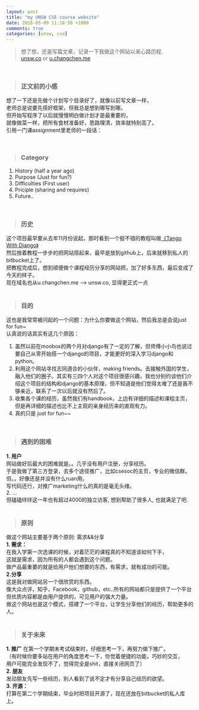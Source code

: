 ```yaml
---
layout: post
title: "my UNSW CSE course website"
date: 2016-05-09 11:18:58 +1000
comments: true
categories: [unsw, cse]
---
```



> 想了想，还是写篇文章，记录一下我做这个网站以来心路历程.    
[unsw.co](http://www.unsw.co) or [u.changchen.me](http://u.changchen.me)    

<!--more-->
<br>   

> ### 正文前的小感 ###
想了一下还是先做个计划写个目录好了，就像以前写文章一样，   
老师总是说要先搭好框架，但我总是想到哪写到哪。   
但开始写程序了以后就慢慢明白做计划才是最重要的，     
就像做菜一样，把所有食材准备好，思路理清，效率就特别高了。    
引用一门课assignment里老师的一段话：   
<img style="max-height:400px" class="lazy" data-original="/images/blog/160509_unsw_web/os_design.jpg">    

<br>

> ### Category ###
1. History (half a year ago)      
2. Purpose (Just for fun?)   
3. Difficulties (First user)
4. Priciple (sharing and requires)
5. Future..    

<br>

> ### 历史 ###
这个项目最早要从去年11月份说起，那时看到一个挺不错的教程叫做[《Tango With Django》](http://www.tangowithdjango.com/)     
然后按着教程一步步的把网站搭起来，最早是放到github上，后来就移到私人的bitbucket上了。    
把教程完成后，想到顺便做个课程经历分享的网站把，加了好多东西，最后变成了今天的样子。     
现在域名也从u.changchen.me --> unsw.co, 显得更正式一点     
<img style="max-height:400px" class="lazy" data-original="/images/blog/160509_unsw_web/bitbucket.jpg">    
<br>

> ### 目的 ###
这也是我常常被问起的一个问题：为什么你要做这个网站，然后我总是会说just for fun~    
认真说的话其实有这几个原因：    
1) 虽然以前在moobox的两个月对django有了一定的了解，但师傅小小鸟也说过要自己从零开始搭一个django的项目，才能更好的深入学习django和python。        
2) 利用这个网站寻找志同道合的小伙伴，making friends。去接触外国的学生，融入他们的圈子。其实有三四个人对这个项目很感兴趣，我也分别约谈他们介绍这个项目的结构和django的基本原理，但不知道是他们觉得太难了还是我不够亲近，联系了一次以后就没有然后了。    
3) 收集各个课的经历，虽然我们有handbook，上边有详细的描述和课程主页，但是再详细的描述也比不上主观的亲身经历来的直观有力。    
4) 真的只是 just for fun~~     
<br>

> ### 遇到的困难 ###
**1. 用户**    
网站做好后最大的困难就是。。几乎没有用户注册，分享经历。     
于是我做了第三方登录，去多个途径推广，比如csesoc的主页，专业的微信群。    
但。。好像还是并没有什么ruan用。     
写代码还行，对推广marketing什么的真的是毫无头绪。   
2. ...     
<img style="max-height:350px" class="lazy" data-original="/images/blog/160509_unsw_web/analyse.png">    
但磕磕绊绊这一年也有超过4000的独立访客, 想到帮助了很多人, 也就满足了吧.    
<img style="max-height:450px" class="lazy" data-original="/images/blog/160509_unsw_web/area_count.png">    
<br>

> ### 原则 ###
做这个网站主要基于两个原则: 需求&&分享         
**1. 需求：**    
在我入学第一次选课的时候，对着茫茫的课程真的不知道该如何下手，    
这就是需求，因为所有的人都会遇到这个问题。    
做产品最重要的就是给用户他们想要的东西，有需求，就有成功的可能。    
**2.分享**    
这是我对做网站另一个很欣赏的东西。    
像大众点评，知乎，Facebook，github，etc..所有的网站都只是提供了一个平台    
但优质内容都是由用户提供的，可见用户的强大力量。     
做这个网站也是这个模式，搭建了一个平台，让学生分享他们的经历，帮助更多的人。    
<br>

> ### 关于未来 ###
**1. 推广**
在第一个学期末考试结束时，仔细思考一下，再努力做下推广。  
（有时候你要多站在用户的角度思考一下，你觉着便捷的功能，巧妙的交互，   
用户可能完全发现不了，觉得完全是shit，直接关闭网页了）       
**2. 朋友**    
发动朋友先写一些经历，别人看到了说不定才有分享自己经历的欲望。    
**3. 开源：**   
打算在第二个学期结束，毕业时把项目开源了，现在还放在bitbucket的私人库上。    
<br>
